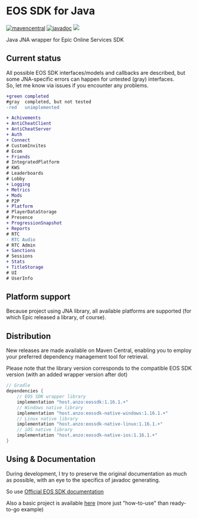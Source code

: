 # EOS SDK for Java

[![mavencentral](https://img.shields.io/maven-central/v/host.anzo/eossdk)](https://central.sonatype.com/artifact/host.anzo/eossdk)
[![javadoc](https://javadoc.io/badge2/host.anzo/eossdk/javadoc.svg)](https://javadoc.io/doc/host.anzo/eossdk)
![](https://img.shields.io/github/license/AN3Orik/eossdk)

Java JNA wrapper for Epic Online Services SDK

## Current status
All possible EOS SDK interfaces/models and callbacks are described, but some JNA-specific errors can happen for untested (gray) interfaces.\
So, let me know via issues if you encounter any problems.

```diff
+green completed
#gray  completed, but not tested
-red   unimplemented

+ Achivements
+ AntiCheatClient
+ AntiCheatServer
+ Auth
+ Connect
# CustomInvites
# Ecom
+ Friends
# IntegratedPlatform
# KWS
# Leaderboards
# Lobby
+ Logging
+ Metrics
+ Mods
# P2P
+ Platform
# PlayerDataStorage
# Presence
+ ProgressionSnapshot
+ Reports
# RTC
- RTC Audio
# RTC Admin
+ Sanctions
# Sessions
+ Stats
+ TitleStorage
# UI
# UserInfo
```

## Platform support
Because project using JNA library, all available platforms are supported (for which Epic released a library, of course).

## Distribution
New releases are made available on Maven Central, enabling you to employ your preferred dependency management tool for retrieval.

Please note that the library version corresponds to the compatible EOS SDK version (with an added wrapper version after dot)

```groovy
// Gradle
dependencies {
    // EOS SDK wrapper library
    implementation "host.anzo:eossdk:1.16.1.+"
    // Windows native library
    implementation "host.anzo:eossdk-native-windows:1.16.1.+"
    // Linux native library
    implementation "host.anzo:eossdk-native-linux:1.16.1.+"
    // iOS native library
    implementation "host.anzo:eossdk-native-ios:1.16.1.+"
}
```

## Using & Documentation
During development, I try to preserve the original documentation as much as possible, with an eye to the specifics of javadoc generating.

So use [Official EOS SDK documentation](https://dev.epicgames.com/docs/api-ref)

Also a basic project is available [here](https://github.com/AN3Orik/eossdk/tree/main/eossdk-example) (more just "how-to-use" than ready-to-go example)
